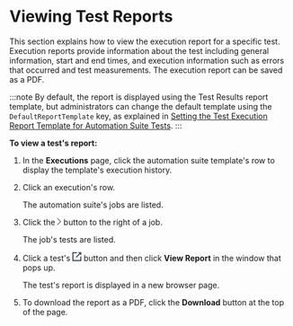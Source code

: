 # Viewing Test Reports

This section explains how to view the execution report for a specific test. Execution reports provide information about the test including general information, start and end times, and execution information such as errors that occurred and test measurements. The execution report can be saved as a PDF.

:::note
By default, the report is displayed using the Test Results report template, but administrators can change the default template using the `DefaultReportTemplate` key, as explained in [Setting the Test Execution Report Template for Automation Suite Tests](../view-test-reports/setting-test-execution-report-template.md).
:::

**To view a test's report:**

1. In the **Executions** page, click the automation suite template's row to display the template's execution history.
2. Click an execution's row.
    
    The automation suite's jobs are listed.
    
3. Click the ![](/Images/CloudShell-Portal/Scheduling-Jobs/MoreButton.png) button to the right of a job.
    
    The job's tests are listed.
    
4. Click a test's ![](/Images/CloudShell-Portal/Scheduling-Jobs/MoreInfoButton.png) button and then click **View Report** in the window that pops up.
    
    The test's report is displayed in a new browser page.
    
5. To download the report as a PDF, click the **Download** button at the top of the page.